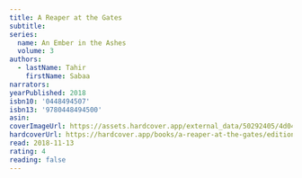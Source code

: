```yaml
---
title: A Reaper at the Gates
subtitle:
series:
  name: An Ember in the Ashes
  volume: 3
authors:
  - lastName: Tahir
    firstName: Sabaa
narrators:
yearPublished: 2018
isbn10: '0448494507'
isbn13: '9780448494500'
asin:
coverImageUrl: https://assets.hardcover.app/external_data/50292405/4d04a10e55a4fb7178d88ce71b437507763b02f6.jpeg
hardcoverUrl: https://hardcover.app/books/a-reaper-at-the-gates/editions/9055640
read: 2018-11-13
rating: 4
reading: false
---
```

